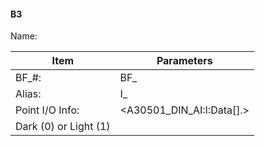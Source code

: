 #### B3
Name: 

Item | Parameters
-|-
BF_#: | BF_
Alias: | I_
Point I/O Info: | \<A30501_DIN_AI:I:Data[].>
Dark (0) or Light (1) | 